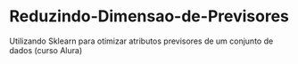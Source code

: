 # Reduzindo-Dimensao-de-Previsores
Utilizando Sklearn para otimizar atributos previsores de um conjunto de dados
(curso Alura)
